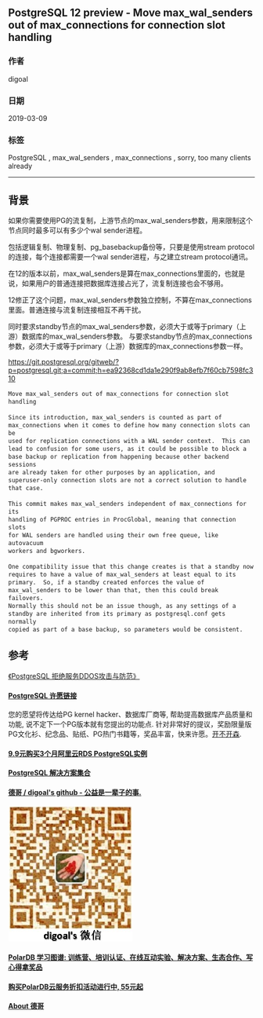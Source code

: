 ## PostgreSQL 12 preview - Move max_wal_senders out of max_connections for connection slot handling  
                            
### 作者                            
digoal                            
                            
### 日期                            
2019-03-09                            
                            
### 标签                            
PostgreSQL , max_wal_senders , max_connections , sorry, too many clients already  
                        
----                      
                        
## 背景       
如果你需要使用PG的流复制，上游节点的max_wal_senders参数，用来限制这个节点同时最多可以有多少个wal sender进程。  
  
包括逻辑复制、物理复制、pg_basebackup备份等，只要是使用stream protocol的连接，每个连接都需要一个wal sender进程，与之建立stream protocol通讯。  
  
在12的版本以前，max_wal_senders是算在max_connections里面的，也就是说，如果用户的普通连接把数据库连接占光了，流复制连接也会不够用。  
  
12修正了这个问题，max_wal_senders参数独立控制，不算在max_connections里面。普通连接与流复制连接相互不再干扰。  
  
同时要求standby节点的max_wal_senders参数，必须大于或等于primary（上游）数据库的max_wal_senders参数。 与要求standby节点的max_connections参数，必须大于或等于primary（上游）数据库的max_connections参数一样。  
  
  
https://git.postgresql.org/gitweb/?p=postgresql.git;a=commit;h=ea92368cd1da1e290f9ab8efb7f60cb7598fc310  
  
```  
Move max_wal_senders out of max_connections for connection slot handling  
  
Since its introduction, max_wal_senders is counted as part of  
max_connections when it comes to define how many connection slots can be  
used for replication connections with a WAL sender context.  This can  
lead to confusion for some users, as it could be possible to block a  
base backup or replication from happening because other backend sessions  
are already taken for other purposes by an application, and  
superuser-only connection slots are not a correct solution to handle  
that case.  
  
This commit makes max_wal_senders independent of max_connections for its  
handling of PGPROC entries in ProcGlobal, meaning that connection slots  
for WAL senders are handled using their own free queue, like autovacuum  
workers and bgworkers.  
  
One compatibility issue that this change creates is that a standby now  
requires to have a value of max_wal_senders at least equal to its  
primary.  So, if a standby created enforces the value of  
max_wal_senders to be lower than that, then this could break failovers.  
Normally this should not be an issue though, as any settings of a  
standby are inherited from its primary as postgresql.conf gets normally  
copied as part of a base backup, so parameters would be consistent.  
```  
    
## 参考
  
[《PostgreSQL 拒绝服务DDOS攻击与防范》](../201812/20181202_03.md)  
  
  
  
  
  
  
  
  
  
  
  
  
  
  
  
  
  
  
  
  
  
  
  
  
  
  
  
  
  
  
  
  
  
  
  
  
  
  
  
  
  
  
  
  
  
  
  
  
  
  
  
  
  
  
  
  
  
  
  
  
  
  
  
  
  
  
  
  
  
  
#### [PostgreSQL 许愿链接](https://github.com/digoal/blog/issues/76 "269ac3d1c492e938c0191101c7238216")
您的愿望将传达给PG kernel hacker、数据库厂商等, 帮助提高数据库产品质量和功能, 说不定下一个PG版本就有您提出的功能点. 针对非常好的提议，奖励限量版PG文化衫、纪念品、贴纸、PG热门书籍等，奖品丰富，快来许愿。[开不开森](https://github.com/digoal/blog/issues/76 "269ac3d1c492e938c0191101c7238216").  
  
  
#### [9.9元购买3个月阿里云RDS PostgreSQL实例](https://www.aliyun.com/database/postgresqlactivity "57258f76c37864c6e6d23383d05714ea")
  
  
#### [PostgreSQL 解决方案集合](https://yq.aliyun.com/topic/118 "40cff096e9ed7122c512b35d8561d9c8")
  
  
#### [德哥 / digoal's github - 公益是一辈子的事.](https://github.com/digoal/blog/blob/master/README.md "22709685feb7cab07d30f30387f0a9ae")
  
  
![digoal's wechat](../pic/digoal_weixin.jpg "f7ad92eeba24523fd47a6e1a0e691b59")
  
  
#### [PolarDB 学习图谱: 训练营、培训认证、在线互动实验、解决方案、生态合作、写心得拿奖品](https://www.aliyun.com/database/openpolardb/activity "8642f60e04ed0c814bf9cb9677976bd4")
  
  
#### [购买PolarDB云服务折扣活动进行中, 55元起](https://www.aliyun.com/activity/new/polardb-yunparter?userCode=bsb3t4al "e0495c413bedacabb75ff1e880be465a")
  
  
#### [About 德哥](https://github.com/digoal/blog/blob/master/me/readme.md "a37735981e7704886ffd590565582dd0")
  
